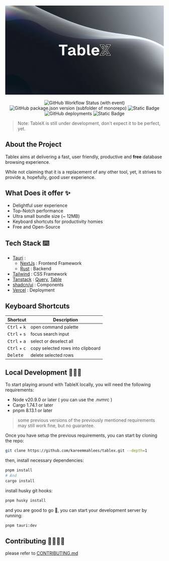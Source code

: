 <p align="center">
  <img src="./docs/billboard.png">
</p>
<div align="center">
    <img alt="GitHub Workflow Status (with event)" src="https://img.shields.io/github/actions/workflow/status/kareemmahlees/tablex/lint.yml">
  <img alt="GitHub package.json version (subfolder of monorepo)" src="https://img.shields.io/github/package-json/v/kareemmahlees/tablex?color=blue">
  <img alt="Static Badge" src="https://img.shields.io/badge/node-v20.9.0%20-green">
  <img alt="GitHub deployments" src="https://img.shields.io/github/deployments/kareemmahlees/tablex/production?label=production">

<img alt="Static Badge" src="https://img.shields.io/badge/cargo-v1.74.1-orange">

</div>

> Note: TableX is still under development, don't expect it to be perfect, yet.

## About the Project

Tablex aims at delivering a fast, user friendly, productive and **free** database browsing experience.

While not claiming that it is a replacement of any other tool, yet, it strives to provide a, hopefully, good user experience.

## What Does it offer ✨

- Delightful user experience
- Top-Notch performance
- Ultra small bundle size (~ 12MB)
- Keyboard shortcuts for productivity homies
- Free and Open-Source

## Tech Stack ⌨️

- [Tauri](https://tauri.app/) :
  - [NextJs](https://nextjs.org/) : Frontend Framework
  - [Rust](https://www.rust-lang.org/) : Backend
- [Tailwind](https://tailwindcss.com/) : CSS Framework
- [Tanstack](https://tanstack.com/) : [Query](https://tanstack.com/query/latest), [Table](https://tanstack.com/table/v8)
- [shadcn/ui](https://ui.shadcn.com/) : Components
- [Vercel](https://vercel.com/) : Deployment

## Keyboard Shortcuts

| Shortcut                       | Description                       |
| ------------------------------ | --------------------------------- |
| <kbd>Ctrl</kbd> + <kbd>k</kbd> | open command palette              |
| <kbd>Ctrl</kbd> + <kbd>s</kbd> | focus search input                |
| <kbd>Ctrl</kbd> + <kbd>a</kbd> | select or deselect all            |
| <kbd>Ctrl</kbd> + <kbd>c</kbd> | copy selected rows into clipboard |
| <kbd>Delete</kbd>              | delete selected rows              |

## Local Development 🧑🏻‍💻

To start playing around with TableX locally, you will need the following requirements:

- Node v20.9.0 or later ( you can use the .nvmrc )
- Cargo 1.74.1 or later
- pnpm 8.13.1 or later

> some previous versions of the previously mentioned requirements may still work fine, but no guarantee.

Once you have setup the previous requirements, you can start by cloning the repo:

```bash
git clone https://github.com/kareemmahlees/tablex.git --depth=1
```

then, install necessary dependencies:

```bash
pnpm install
# And
cargo install
```

install husky git hooks:

```bash
pnpm husky install
```

and you are good to go 💫, you can start your development server by running:

```bash
pnpm tauri:dev
```

## Contributing 🫱🏻‍🫲🏻

please refer to [CONTRIBUTING.md](./docs/CONTRIBUTING.md)

